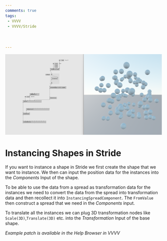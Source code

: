 ```yaml
---
comments: true
tags:
 - VVVV
 - VVVV/Stride



---
```


![Count Up When New Circle Appears](../img/InstancingElementInStride.png)

# Instancing Shapes in Stride

If you want to instance a shape in Stride we first create the shape that we want to instance. We then can input the position data for the instances into the *Components* Input of the shape.

To be able to use the data from a spread as transformation data for the instances we need to convert the data from the spread into transformation data and then recollect it into `InstancingSpreadComponent`.
The `FromValue` then construct a spread that we need in the *Components* input.

To translate all the instances we can plug 3D transformation nodes like `Scale(3D)`,`Translate(3D)` etc. into the *Transformation* Input of the base shape.

*Example patch is available in the Help Browser in VVVV*